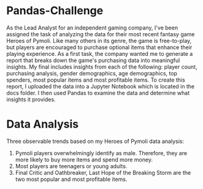 # Pandas-Challenge

As the Lead Analyst for an independent gaming company, I've been assigned the task of analyzing the data for their most recent fantasy game Heroes of Pymoli.
Like many others in its genre, the game is free-to-play, but players are encouraged to purchase optional items that enhance their playing experience. As a first task, the company wanted me to generate a report that breaks down the game's purchasing data into meaningful insights.
My final includes insights from each of the following: player count, purchasing analysis, gender demographics, age demographics, top spenders, most popular items and most profitable items. To create this report, I uploaded the data into a Jupyter Notebook which is located in the docs folder. I then used Pandas to examine the data and determine what insights it provides.

    
# Data Analysis

Three observable trends based on my Heroes of Pymoli data analysis:
  1. Pymoli players overwhelmingly identify as male. Therefore, they are more likely to buy more items and spend more money.
  2. Most players are teenagers or young adults.
  3. Final Critic and Oathbreaker, Last Hope of the Breaking Storm are the two most popular and most profitable items.
